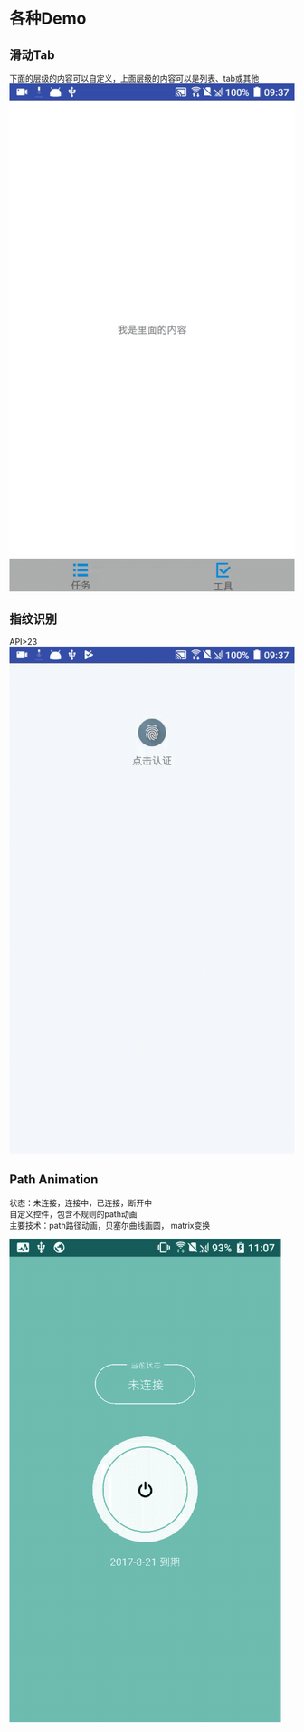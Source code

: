 # 各种Demo

## 滑动Tab
下面的层级的内容可以自定义，上面层级的内容可以是列表、tab或其他
![gif图片](https://github.com/kuyu132/Demos/blob/master/bounce_scroll_tab.gif)

## 指纹识别
API>23
![gif图片-50](https://github.com/kuyu132/Demos/blob/master/fingerprint_auth.gif)

## Path Animation
状态：未连接，连接中，已连接，断开中
<br/>自定义控件，包含不规则的path动画
<br/>主要技术：path路径动画，贝塞尔曲线画圆， matrix变换

![gif图片](https://github.com/kuyu132/Demos/blob/master/show.gif)


